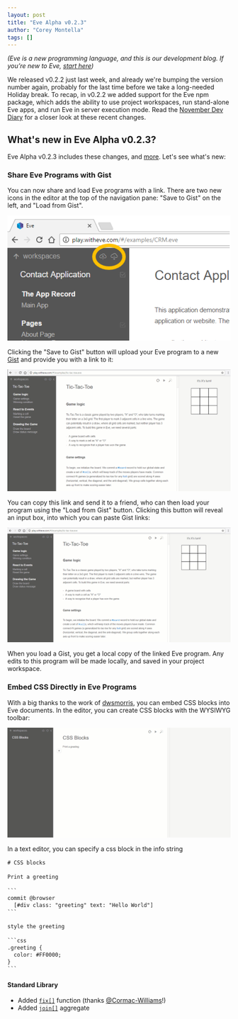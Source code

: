 ```yaml
---
layout: post
title: "Eve Alpha v0.2.3"
author: "Corey Montella"
tags: []
---
```


_(Eve is a new programming language, and this is our development blog. If you’re new to Eve, [start here](http://play.witheve.com))_

We released v0.2.2 just last week, and already we're bumping the version number again, probably for the last time before we take a long-needed Holiday break. To recap, in v0.2.2 we added support for the Eve npm package, which adds the ability to use project workspaces, run stand-alone Eve apps, and run Eve in server execution mode. Read the [November Dev Diary](http://incidentalcomplexity.com/2016/12/06/november/) for a closer look at these recent changes.

## What's new in Eve Alpha v0.2.3?

Eve Alpha v0.2.3 includes these changes, and [more](https://github.com/witheve/Eve/releases/tag/v0.2.3). Let's see what's new:

### Share Eve Programs with Gist

You can now share and load Eve programs with a link. There are two new icons in the editor at the top of the navigation pane: "Save to Gist" on the left, and "Load from Gist".

![new editor buttons](https://raw.githubusercontent.com/Kodowa/incidentalcomplexity/0b1f1bb742032813e6311d7099f673a03c34c554/images/saveload.PNG)

Clicking the "Save to Gist" button will upload your Eve program to a new [Gist](https://help.github.com/articles/about-gists/) and provide you with a link to it:

![save to gist](https://raw.githubusercontent.com/Kodowa/incidentalcomplexity/40a81c71e112a895f412c7e7dd884bd2be45dcb8/images/savegist.gif)

You can copy this link and send it to a friend, who can then load your program using the "Load from Gist" button. Clicking this button will reveal an input box, into which you can paste Gist links:

![load from gist](https://raw.githubusercontent.com/Kodowa/incidentalcomplexity/40a81c71e112a895f412c7e7dd884bd2be45dcb8/images/loadgist.gif)

When you load a Gist, you get a local copy of the linked Eve program. Any edits to this program will be made locally, and saved in your project workspace.

### Embed CSS Directly in Eve Programs

With a big thanks to the work of [dwsmorris](https://github.com/witheve/eve/pull/580), you can embed CSS blocks into Eve documents. In the editor, you can create CSS blocks with the WYSIWYG toolbar:

![css blocks](https://raw.githubusercontent.com/Kodowa/incidentalcomplexity/40a81c71e112a895f412c7e7dd884bd2be45dcb8/images/embeddedcss.gif)

In a text editor, you can specify a css block in the info string

~~~eve
# CSS blocks

Print a greeting

```
commit @browser
  [#div class: "greeting" text: "Hello World"]
```

style the greeting

```css
.greeting {
  color: #FF0000;  
}
```
~~~

#### Standard Library

- Added [`fix[]`](http://docs.witheve.com/handbook/math/fix/) function (thanks [@Cormac-Williams](https://github.com/Cormac-Williams)!)
- Added [`join[]`](http://docs.witheve.com/handbook/strings/join/) aggregate